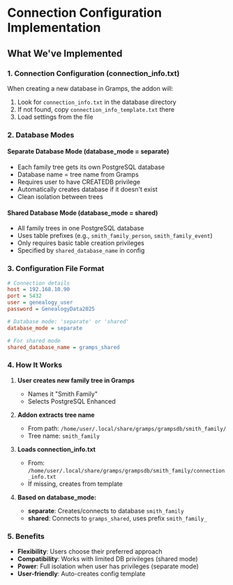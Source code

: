 # Connection Configuration Implementation

## What We've Implemented

### 1. Connection Configuration (connection_info.txt)
When creating a new database in Gramps, the addon will:
1. Look for `connection_info.txt` in the database directory
2. If not found, copy `connection_info_template.txt` there
3. Load settings from the file

### 2. Database Modes

#### Separate Database Mode (database_mode = separate)
- Each family tree gets its own PostgreSQL database
- Database name = tree name from Gramps
- Requires user to have CREATEDB privilege
- Automatically creates database if it doesn't exist
- Clean isolation between trees

#### Shared Database Mode (database_mode = shared)  
- All family trees in one PostgreSQL database
- Uses table prefixes (e.g., `smith_family_person`, `smith_family_event`)
- Only requires basic table creation privileges
- Specified by `shared_database_name` in config

### 3. Configuration File Format
```ini
# Connection details
host = 192.168.10.90
port = 5432
user = genealogy_user
password = GenealogyData2025

# Database mode: 'separate' or 'shared'
database_mode = separate

# For shared mode
shared_database_name = gramps_shared
```

### 4. How It Works

1. **User creates new family tree in Gramps**
   - Names it "Smith Family"
   - Selects PostgreSQL Enhanced

2. **Addon extracts tree name**
   - From path: `/home/user/.local/share/gramps/grampsdb/smith_family/`
   - Tree name: `smith_family`

3. **Loads connection_info.txt**
   - From: `/home/user/.local/share/gramps/grampsdb/smith_family/connection_info.txt`
   - If missing, creates from template

4. **Based on database_mode:**
   - **separate**: Creates/connects to database `smith_family`
   - **shared**: Connects to `gramps_shared`, uses prefix `smith_family_`

### 5. Benefits
- **Flexibility**: Users choose their preferred approach
- **Compatibility**: Works with limited DB privileges (shared mode)
- **Power**: Full isolation when user has privileges (separate mode)
- **User-friendly**: Auto-creates config template